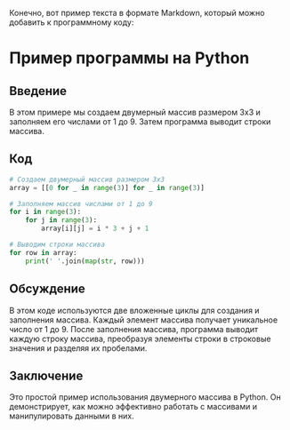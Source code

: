 Конечно, вот пример текста в формате Markdown, который можно добавить к программному коду:

# Пример программы на Python

## Введение

В этом примере мы создаем двумерный массив размером 3x3 и заполняем его числами от 1 до 9. Затем программа выводит строки массива.

## Код

```python
# Создаем двумерный массив размером 3x3
array = [[0 for _ in range(3)] for _ in range(3)]

# Заполняем массив числами от 1 до 9
for i in range(3):
    for j in range(3):
        array[i][j] = i * 3 + j + 1

# Выводим строки массива
for row in array:
    print(' '.join(map(str, row)))
```

## Обсуждение

В этом коде используются две вложенные циклы для создания и заполнения массива. Каждый элемент массива получает уникальное число от 1 до 9. После заполнения массива, программа выводит каждую строку массива, преобразуя элементы строки в строковые значения и разделяя их пробелами.

## Заключение

Это простой пример использования двумерного массива в Python. Он демонстрирует, как можно эффективно работать с массивами и манипулировать данными в них.
